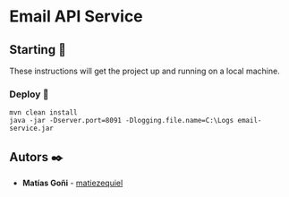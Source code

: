 # Email API Service

## Starting 🚀

These instructions will get the project up and running on a local machine.

### Deploy 🔧
```
mvn clean install   
java -jar -Dserver.port=8091 -Dlogging.file.name=C:\Logs email-service.jar
```

## Autors ✒️

* **Matías Goñi** - [matiezequiel](https://github.com/matiezequiel)
